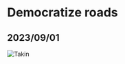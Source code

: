 # Democratize roads
## 2023/09/01



![Takin](https://github.com/jinnycho/jinnycho.github.io/blob/main/src/assets/photos/takin.jpg?raw=true)
